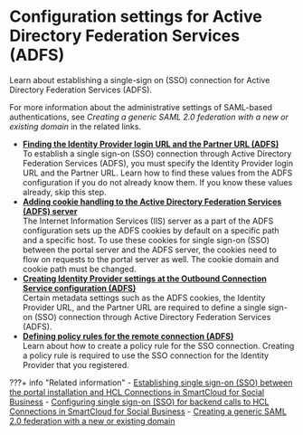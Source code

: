 # Configuration settings for Active Directory Federation Services (ADFS)

Learn about establishing a single-sign on \(SSO\) connection for Active Directory Federation Services \(ADFS\).

For more information about the administrative settings of SAML-based authentications, see *Creating a generic SAML 2.0 federation with a new or existing domain* in the related links.

-   **[Finding the Identity Provider login URL and the Partner URL \(ADFS\)](outbhttp_auth_est_sso_adfs_idpp_url.md)**  
To establish a single sign-on \(SSO\) connection through Active Directory Federation Services \(ADFS\), you must specify the Identity Provider login URL and the Partner URL. Learn how to find these values from the ADFS configuration if you do not already know them. If you know these values already, skip this step.
-   **[Adding cookie handling to the Active Directory Federation Services \(ADFS\) server](add_cookie_adfs.md)**  
The Internet Information Services \(IIS\) server as a part of the ADFS configuration sets up the ADFS cookies by default on a specific path and a specific host. To use these cookies for single sign-on \(SSO\) between the portal server and the ADFS server, the cookies need to flow on requests to the portal server as well. The cookie domain and cookie path must be changed.
-   **[Creating Identity Provider settings at the Outbound Connection Service configuration \(ADFS\)](outbhttp_auth_est_sso_adfs_idpp_settings.md)**  
Certain metadata settings such as the ADFS cookies, the Identity Provider URL, and the Partner URL are required to define a single sign-on \(SSO\) connection through Active Directory Federation Services \(ADFS\).
-   **[Defining policy rules for the remote connection \(ADFS\)](outbhttp_auth_est_sso_adfs_rules.md)**  
Learn about how to create a policy rule for the SSO connection. Creating a policy rule is required to use the SSO connection for the Identity Provider that you registered.


???+ info "Related information"
    - [Establishing single sign-on (SSO) between the portal installation and HCL Connections in SmartCloud for Social Business](../../../../../../../integration/connections/configuration/cfg_portal_to_work_with_cnx_in_sc/establishing_sso/index.md)
    - [Configuring single sign-on (SSO) for backend calls to HCL Connections in SmartCloud for Social Business](../../../../../../../integration/connections/configuration/cfg_portal_to_work_with_cnx_in_sc/establishing_sso/configuring_sso_sc4sb.md)
    - [Creating a generic SAML 2.0 federation with a new or existing domain](https://www.ibm.com/docs/en/tfim/6.2.2.7?topic=ipsc-creating-generic-saml-20-federation-new-existing-domain)

